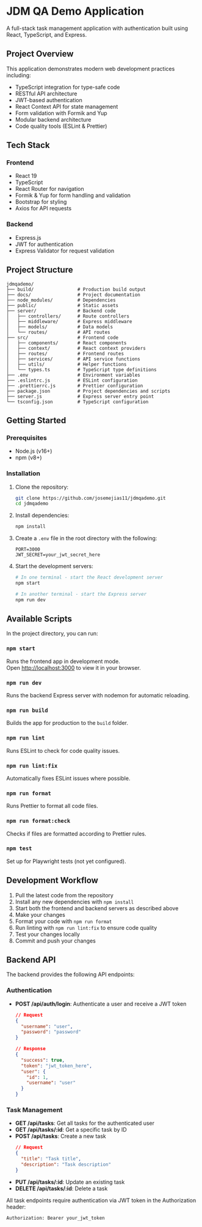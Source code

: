 # JDM QA Demo Application

A full-stack task management application with authentication built using React, TypeScript, and Express.

## Project Overview

This application demonstrates modern web development practices including:

- TypeScript integration for type-safe code
- RESTful API architecture
- JWT-based authentication
- React Context API for state management
- Form validation with Formik and Yup
- Modular backend architecture
- Code quality tools (ESLint & Prettier)

## Tech Stack

### Frontend
- React 19
- TypeScript
- React Router for navigation
- Formik & Yup for form handling and validation
- Bootstrap for styling
- Axios for API requests

### Backend
- Express.js
- JWT for authentication
- Express Validator for request validation

## Project Structure

```
jdmqademo/
├── build/                # Production build output
├── docs/                 # Project documentation
├── node_modules/         # Dependencies
├── public/               # Static assets
├── server/               # Backend code
│   ├── controllers/      # Route controllers
│   ├── middleware/       # Express middleware
│   ├── models/           # Data models
│   └── routes/           # API routes
├── src/                  # Frontend code
│   ├── components/       # React components
│   ├── context/          # React context providers
│   ├── routes/           # Frontend routes
│   ├── services/         # API service functions
│   ├── utils/            # Helper functions
│   └── types.ts          # TypeScript type definitions
├── .env                  # Environment variables
├── .eslintrc.js          # ESLint configuration
├── .prettierrc.js        # Prettier configuration
├── package.json          # Project dependencies and scripts
├── server.js             # Express server entry point
└── tsconfig.json         # TypeScript configuration
```

## Getting Started

### Prerequisites

- Node.js (v16+)
- npm (v8+)

### Installation

1. Clone the repository:
   ```bash
   git clone https://github.com/josemejias11/jdmqademo.git
   cd jdmqademo
   ```

2. Install dependencies:
   ```bash
   npm install
   ```

3. Create a `.env` file in the root directory with the following:
   ```
   PORT=3000
   JWT_SECRET=your_jwt_secret_here
   ```

4. Start the development servers:
   ```bash
   # In one terminal - start the React development server
   npm start
   
   # In another terminal - start the Express server
   npm run dev
   ```

## Available Scripts

In the project directory, you can run:

### `npm start`

Runs the frontend app in development mode.\
Open [http://localhost:3000](http://localhost:3000) to view it in your browser.

### `npm run dev`

Runs the backend Express server with nodemon for automatic reloading.

### `npm run build`

Builds the app for production to the `build` folder.

### `npm run lint`

Runs ESLint to check for code quality issues.

### `npm run lint:fix`

Automatically fixes ESLint issues where possible.

### `npm run format`

Runs Prettier to format all code files.

### `npm run format:check`

Checks if files are formatted according to Prettier rules.

### `npm test`

Set up for Playwright tests (not yet configured).

## Development Workflow

1. Pull the latest code from the repository
2. Install any new dependencies with `npm install`
3. Start both the frontend and backend servers as described above
4. Make your changes
5. Format your code with `npm run format`
6. Run linting with `npm run lint:fix` to ensure code quality
7. Test your changes locally
8. Commit and push your changes

## Backend API

The backend provides the following API endpoints:

### Authentication

- **POST /api/auth/login**: Authenticate a user and receive a JWT token
  ```json
  // Request
  {
    "username": "user",
    "password": "password"
  }
  
  // Response
  {
    "success": true,
    "token": "jwt_token_here",
    "user": {
      "id": 1,
      "username": "user"
    }
  }
  ```

### Task Management

- **GET /api/tasks**: Get all tasks for the authenticated user
- **GET /api/tasks/:id**: Get a specific task by ID
- **POST /api/tasks**: Create a new task
  ```json
  // Request
  {
    "title": "Task title",
    "description": "Task description"
  }
  ```
- **PUT /api/tasks/:id**: Update an existing task
- **DELETE /api/tasks/:id**: Delete a task

All task endpoints require authentication via JWT token in the Authorization header:
```
Authorization: Bearer your_jwt_token
```
